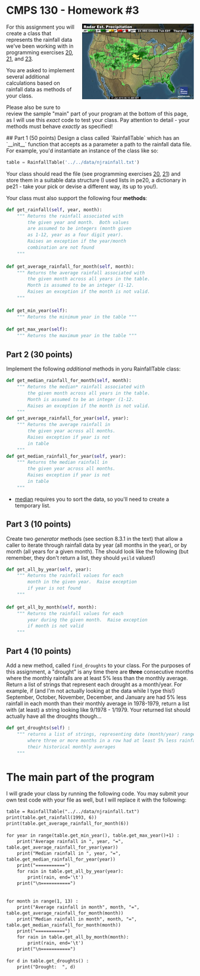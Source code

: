 # CMPS 130 - Homework #3
<img src="weather.jpg" style="float:right; vertical-align:middle;margin-left:1em;margin-bottom:1em; width:300px"/>

For this assignment you will create a class that represents the rainfall data we've been working with in programming exercises [20](../../exercises/pe20/), [21](../../exercises/pe21/), and [23](../../exercises/pe23/).

You are asked to implement several additional calculations based on rainfall data as methods of your class.  

Please also be sure to review the sample "main" part of your program at the bottom of this page, as I will use this *exact* code to test your class.  Pay attention to detail - your methods must behave *exactly* as specified!

<div style="clear:both"/>
## Part 1 (50 points)
Design a class called `RainfallTable` which has an `__init__` function that accepts as a parameter a path to the rainfall data file.  For example, you'd instantiate an instance of the class like so:

```python
table = RainfallTable('../../data/njrainfall.txt')
```

Your class should read the file (see programming exercises [20](../../exercises/pe20/), [21](../../exercises/pe21/)) and store them in a suitable data structure (I used lists in pe20, a dictionary in pe21 - take your pick or devise a different way, its up to you!).

Your class must also support the following four **methods**:

```python
def get_rainfall(self, year, month):
    """ Returns the rainfall associated with 
        the given year and month.  Both values
        are assumed to be integers (month given
        as 1-12, year as a four digit year).
        Raises an exception if the year/month 
        combination are not found
    """

def get_average_rainfall_for_month(self, month):
    """ Returns the average rainfall associated with 
        the given month across all years in the table.  
        Month is assumed to be an integer (1-12.
        Raises an exception if the month is not valid.
    """

def get_min_year(self):
    """ Returns the minimum year in the table """

def get_max_year(self):
    """ Returns the maximum year in the table """

```

## Part 2 (30 points)
Implement the following *additional* methods in yoru RainfallTable class:

```python
def get_median_rainfall_for_month(self, month):
    """ Returns the median* rainfall associated with 
        the given month across all years in the table.  
        Month is assumed to be an integer (1-12.
        Raises an exception if the month is not valid.
    """
def get_average_rainfall_for_year(self, year):
    """ Returns the average rainfall in
        the given year across all months.
        Raises exception if year is not
        in table
    """
def get_median_rainfall_for_year(self, year):
    """ Returns the median rainfall in
        the given year across all months.
        Raises exception if year is not
        in table
    """
```
* [median](http://www.math.toronto.edu/lshorser/Averages.pdf) requires you to sort the data, so you'll need to create a temporary list.

## Part 3 (10 points)
Create two *generator* methods (see section 8.3.1 in the text) that allow a caller to iterate through rainfall data by year (all months in the year), or by month (all years for a given month).  The should look like the following (but remember, they don't return a list, they should `yeild` values!)

```python
def get_all_by_year(self, year):
    """ Returns the rainfall values for each
        month in the given year.  Raise exception
        if year is not found
    """

def get_all_by_month(self, month):
    """ Returns the rainfall values for each
        year during the given month.  Raise exception
        if month is not valid
    """
```

## Part 4 (10 points)
Add a new method, called `find_droughts` to your class.  For the purposes of this assignment, a "drought" is any time there are **three** consecutive months where the monthly rainfalls are at least 5% less than the monthly average.  Return a list of strings that represent each drought as a month/year.  For example, if (and I'm not actually looking at the data while I type this!) September, October, November, December, and January are had 5% less rainfall in each month than their monthly average in 1978-1979, return a list with (at least) a string looking like 9/1978 - 1/1979.  Your returned list should actually have all the droughts though...

```python
def get_droughts(self) :
    """ returns a list of strings, representing date (month/year) ranges
        where three or more months in a row had at least 5% less rainfall than
        their historical monthly averages
    """
```

# The main part of the program
I will grade your class by running the following code.  You may submit your own test code with your file as well, but I will replace it with the following:

```
table = RainfallTable("../../data/njrainfall.txt")
print(table.get_rainfall(1993, 6))
print(table.get_average_rainfall_for_month(6))

for year in range(table.get_min_year(), table.get_max_year()+1) :
    print("Average rainfall in ", year, "=", table.get_average_rainfall_for_year(year))
    print("Median rainfall in ", year, "=", table.get_median_rainfall_for_year(year))
    print("===========")
    for rain in table.get_all_by_year(year):
        print(rain, end='\t')
    print("\n===========")


for month in range(1, 13) :
    print("Average rainfall in month", month, "=", table.get_average_rainfall_for_month(month))
    print("Median rainfall in month", month, "=", table.get_median_rainfall_for_month(month))
    print("===========")
    for rain in table.get_all_by_month(month):
        print(rain, end='\t')
    print("\n===========")

for d in table.get_droughts() :
    print("Drought:  ", d)

```